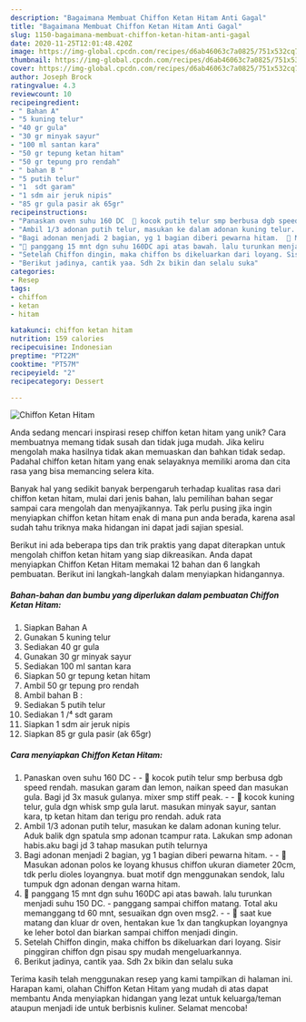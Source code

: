```yaml
---
description: "Bagaimana Membuat Chiffon Ketan Hitam Anti Gagal"
title: "Bagaimana Membuat Chiffon Ketan Hitam Anti Gagal"
slug: 1150-bagaimana-membuat-chiffon-ketan-hitam-anti-gagal
date: 2020-11-25T12:01:48.420Z
image: https://img-global.cpcdn.com/recipes/d6ab46063c7a0825/751x532cq70/chiffon-ketan-hitam-foto-resep-utama.jpg
thumbnail: https://img-global.cpcdn.com/recipes/d6ab46063c7a0825/751x532cq70/chiffon-ketan-hitam-foto-resep-utama.jpg
cover: https://img-global.cpcdn.com/recipes/d6ab46063c7a0825/751x532cq70/chiffon-ketan-hitam-foto-resep-utama.jpg
author: Joseph Brock
ratingvalue: 4.3
reviewcount: 10
recipeingredient:
- " Bahan A"
- "5 kuning telur"
- "40 gr gula"
- "30 gr minyak sayur"
- "100 ml santan kara"
- "50 gr tepung ketan hitam"
- "50 gr tepung pro rendah"
- " bahan B "
- "5 putih telur"
- "1  sdt garam"
- "1 sdm air jeruk nipis"
- "85 gr gula pasir ak 65gr"
recipeinstructions:
- "Panaskan oven suhu 160 DC  🌼 kocok putih telur smp berbusa dgb speed rendah. masukan garam dan lemon, naikan speed dan masukan gula. Bagi jd 3x masuk gulanya. mixer smp stiff peak.  🌼 kocok kuning telur, gula dgn whisk smp gula larut. masukan minyak sayur, santan kara, tp ketan hitam dan terigu pro rendah. aduk rata"
- "Ambil 1/3 adonan putih telur, masukan ke dalam adonan kuning telur. Aduk balik dgn spatula smp adonan tcampur rata. Lakukan smp adonan habis.aku bagi jd 3 tahap masukan putih telurnya"
- "Bagi adonan menjadi 2 bagian, yg 1 bagian diberi pewarna hitam.  🌼 Masukan adonan polos ke loyang khusus chiffon ukuran diameter 20cm, tdk perlu dioles loyangnya. buat motif dgn menggunakan sendok, lalu tumpuk dgn adonan dengan warna hitam."
- "🌼 panggang 15 mnt dgn suhu 160DC api atas bawah. lalu turunkan menjadi suhu 150 DC. panggang sampai chiffon matang. Total aku memanggang td 60 mnt, sesuaikan dgn oven msg2.  🌼 saat kue matang dan kluar dr oven, hentakan kue 1x dan tangkupkan loyangnya ke leher botol dan biarkan sampai chiffon menjadi dingin."
- "Setelah Chiffon dingin, maka chiffon bs dikeluarkan dari loyang. Sisir pinggiran chiffon dgn pisau spy mudah mengeluarkannya."
- "Berikut jadinya, cantik yaa. Sdh 2x bikin dan selalu suka"
categories:
- Resep
tags:
- chiffon
- ketan
- hitam

katakunci: chiffon ketan hitam 
nutrition: 159 calories
recipecuisine: Indonesian
preptime: "PT22M"
cooktime: "PT57M"
recipeyield: "2"
recipecategory: Dessert

---
```



![Chiffon Ketan Hitam](https://img-global.cpcdn.com/recipes/d6ab46063c7a0825/751x532cq70/chiffon-ketan-hitam-foto-resep-utama.jpg)

Anda sedang mencari inspirasi resep chiffon ketan hitam yang unik? Cara membuatnya memang tidak susah dan tidak juga mudah. Jika keliru mengolah maka hasilnya tidak akan memuaskan dan bahkan tidak sedap. Padahal chiffon ketan hitam yang enak selayaknya memiliki aroma dan cita rasa yang bisa memancing selera kita.



Banyak hal yang sedikit banyak berpengaruh terhadap kualitas rasa dari chiffon ketan hitam, mulai dari jenis bahan, lalu pemilihan bahan segar sampai cara mengolah dan menyajikannya. Tak perlu pusing jika ingin menyiapkan chiffon ketan hitam enak di mana pun anda berada, karena asal sudah tahu triknya maka hidangan ini dapat jadi sajian spesial.


Berikut ini ada beberapa tips dan trik praktis yang dapat diterapkan untuk mengolah chiffon ketan hitam yang siap dikreasikan. Anda dapat menyiapkan Chiffon Ketan Hitam memakai 12 bahan dan 6 langkah pembuatan. Berikut ini langkah-langkah dalam menyiapkan hidangannya.

<!--inarticleads1-->

##### Bahan-bahan dan bumbu yang diperlukan dalam pembuatan Chiffon Ketan Hitam:

1. Siapkan  Bahan A
1. Gunakan 5 kuning telur
1. Sediakan 40 gr gula
1. Gunakan 30 gr minyak sayur
1. Sediakan 100 ml santan kara
1. Siapkan 50 gr tepung ketan hitam
1. Ambil 50 gr tepung pro rendah
1. Ambil  bahan B :
1. Sediakan 5 putih telur
1. Sediakan 1 /⁴ sdt garam
1. Siapkan 1 sdm air jeruk nipis
1. Siapkan 85 gr gula pasir (ak 65gr)




<!--inarticleads2-->

##### Cara menyiapkan Chiffon Ketan Hitam:

1. Panaskan oven suhu 160 DC -  - 🌼 kocok putih telur smp berbusa dgb speed rendah. masukan garam dan lemon, naikan speed dan masukan gula. Bagi jd 3x masuk gulanya. mixer smp stiff peak. -  - 🌼 kocok kuning telur, gula dgn whisk smp gula larut. masukan minyak sayur, santan kara, tp ketan hitam dan terigu pro rendah. aduk rata
1. Ambil 1/3 adonan putih telur, masukan ke dalam adonan kuning telur. Aduk balik dgn spatula smp adonan tcampur rata. Lakukan smp adonan habis.aku bagi jd 3 tahap masukan putih telurnya
1. Bagi adonan menjadi 2 bagian, yg 1 bagian diberi pewarna hitam. -  - 🌼 Masukan adonan polos ke loyang khusus chiffon ukuran diameter 20cm, tdk perlu dioles loyangnya. buat motif dgn menggunakan sendok, lalu tumpuk dgn adonan dengan warna hitam.
1. 🌼 panggang 15 mnt dgn suhu 160DC api atas bawah. lalu turunkan menjadi suhu 150 DC. - panggang sampai chiffon matang. Total aku memanggang td 60 mnt, sesuaikan dgn oven msg2. -  - 🌼 saat kue matang dan kluar dr oven, hentakan kue 1x dan tangkupkan loyangnya ke leher botol dan biarkan sampai chiffon menjadi dingin.
1. Setelah Chiffon dingin, maka chiffon bs dikeluarkan dari loyang. Sisir pinggiran chiffon dgn pisau spy mudah mengeluarkannya.
1. Berikut jadinya, cantik yaa. Sdh 2x bikin dan selalu suka




Terima kasih telah menggunakan resep yang kami tampilkan di halaman ini. Harapan kami, olahan Chiffon Ketan Hitam yang mudah di atas dapat membantu Anda menyiapkan hidangan yang lezat untuk keluarga/teman ataupun menjadi ide untuk berbisnis kuliner. Selamat mencoba!

